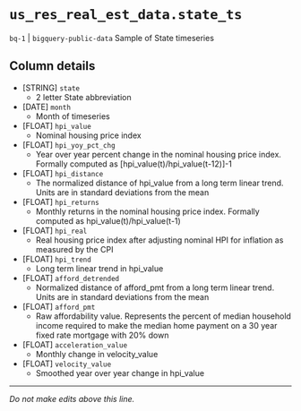 # `us_res_real_est_data.state_ts`
`bq-1` | `bigquery-public-data`
Sample of State timeseries

## Column details
* [STRING]    `state`
  - 2 letter State abbreviation
* [DATE]      `month`
  - Month of timeseries
* [FLOAT]     `hpi_value`
  - Nominal housing price index
* [FLOAT]     `hpi_yoy_pct_chg`
  - Year over year percent change in the nominal housing price index. Formally computed as [hpi_value(t)/hpi_value(t-12)]-1
* [FLOAT]     `hpi_distance`
  - The normalized distance of hpi_value from a long term linear trend. Units are in standard deviations from the mean
* [FLOAT]     `hpi_returns`
  - Monthly returns in the nominal housing price index. Formally computed as hpi_value(t)/hpi_value(t-1)
* [FLOAT]     `hpi_real`
  - Real housing price index after adjusting nominal HPI for inflation as measured by the CPI
* [FLOAT]     `hpi_trend`
  - Long term linear trend in hpi_value
* [FLOAT]     `afford_detrended`
  - Normalized distance of afford_pmt from a long term linear trend. Units are in standard deviations from the mean
* [FLOAT]     `afford_pmt`
  - Raw affordability value. Represents the percent of median household income required to make the median home payment on a 30 year fixed rate mortgage with 20% down
* [FLOAT]     `acceleration_value`
  - Monthly change in velocity_value
* [FLOAT]     `velocity_value`
  - Smoothed year over year change in hpi_value

-------------------------------------------------------------------------------
*Do not make edits above this line.*
